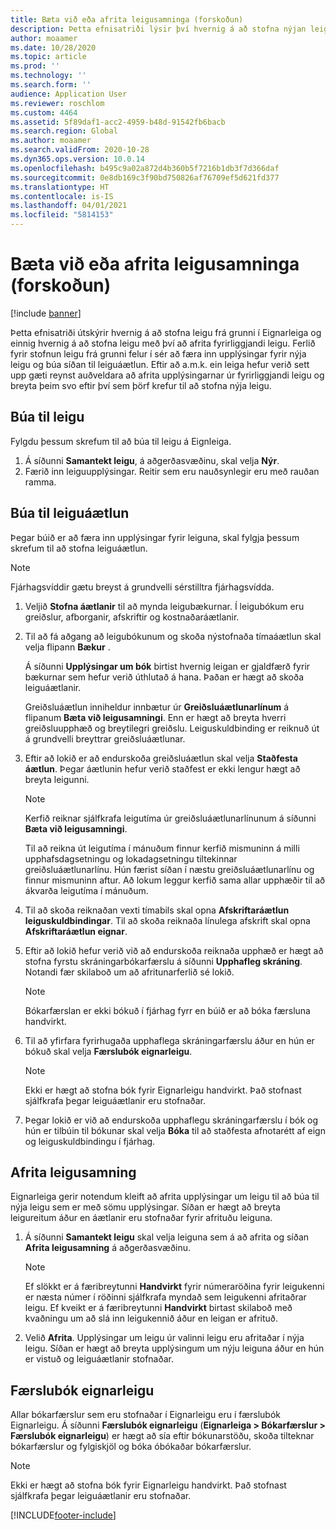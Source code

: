 ```yaml
---
title: Bæta við eða afrita leigusamninga (forskoðun)
description: Þetta efnisatriði lýsir því hvernig á að stofna nýjan leigu með því að færa inn upplýsingar um hana í Eignarleiga eða afrita upplýsingar úr fyrirliggjandi leigu.
author: moaamer
ms.date: 10/28/2020
ms.topic: article
ms.prod: ''
ms.technology: ''
ms.search.form: ''
audience: Application User
ms.reviewer: roschlom
ms.custom: 4464
ms.assetid: 5f89daf1-acc2-4959-b48d-91542fb6bacb
ms.search.region: Global
ms.author: moaamer
ms.search.validFrom: 2020-10-28
ms.dyn365.ops.version: 10.0.14
ms.openlocfilehash: b495c9a02a872d4b360b5f7216b1db3f7d366daf
ms.sourcegitcommit: 0e8db169c3f90bd750826af76709ef5d621fd377
ms.translationtype: HT
ms.contentlocale: is-IS
ms.lasthandoff: 04/01/2021
ms.locfileid: "5814153"
---
```

# <a name="add-or-copy-leases-preview"></a>Bæta við eða afrita leigusamninga (forskoðun)

[!include [banner](../includes/banner.md)]

Þetta efnisatriði útskýrir hvernig á að stofna leigu frá grunni í Eignarleiga og einnig hvernig á að stofna leigu með því að afrita fyrirliggjandi leigu. Ferlið fyrir stofnun leigu frá grunni felur í sér að færa inn upplýsingar fyrir nýja leigu og búa síðan til leiguáætlun. Eftir að a.m.k. ein leiga hefur verið sett upp gæti reynst auðveldara að afrita upplýsingarnar úr fyrirliggjandi leigu og breyta þeim svo eftir því sem þörf krefur til að stofna nýja leigu.

## <a name="create-a-lease"></a>Búa til leigu

Fylgdu þessum skrefum til að búa til leigu á Eignleiga.

1. Á síðunni **Samantekt leigu**, á aðgerðasvæðinu, skal velja **Nýr**.
2. Færið inn leiguupplýsingar. Reitir sem eru nauðsynlegir eru með rauðan ramma.

## <a name="create-a-lease-schedule"></a>Búa til leiguáætlun

Þegar búið er að færa inn upplýsingar fyrir leiguna, skal fylgja þessum skrefum til að stofna leiguáætlun.

> [!NOTE]
> Fjárhagsvíddir gætu breyst á grundvelli sérstilltra fjárhagsvídda.

1. Veljið **Stofna áætlanir** til að mynda leigubækurnar. Í leigubókum eru greiðslur, afborganir, afskriftir og kostnaðaráætlanir.
2. Til að fá aðgang að leigubókunum og skoða nýstofnaða tímaáætlun skal velja flipann **Bækur** .

    Á síðunni **Upplýsingar um bók** birtist hvernig leigan er gjaldfærð fyrir bækurnar sem hefur verið úthlutað á hana. Þaðan er hægt að skoða leiguáætlanir.

    Greiðsluáætlun inniheldur innbætur úr **Greiðsluáætlunarlínum** á flipanum **Bæta við leigusamningi**. Enn er hægt að breyta hverri greiðsluupphæð og breytilegri greiðslu. Leiguskuldbinding er reiknuð út á grundvelli breyttrar greiðsluáætlunar.

4. Eftir að lokið er að endurskoða greiðsluáætlun skal velja **Staðfesta áætlun**. Þegar áætlunin hefur verið staðfest er ekki lengur hægt að breyta leigunni.

    > [!NOTE]
    > Kerfið reiknar sjálfkrafa leigutíma úr greiðsluáætlunarlínunum á síðunni **Bæta við leigusamningi**.
    >
    > Til að reikna út leigutíma í mánuðum finnur kerfið mismuninn á milli upphafsdagsetningu og lokadagsetningu tiltekinnar greiðsluáætlunarlínu. Hún færist síðan í næstu greiðsluáætlunarlínu og finnur mismuninn aftur. Að lokum leggur kerfið sama allar upphæðir til að ákvarða leigutíma í mánuðum.

5. Til að skoða reiknaðan vexti tímabils skal opna **Afskriftaráætlun leiguskuldbindingar**. Til að skoða reiknaða línulega afskrift skal opna **Afskriftaráætlun eignar**.
6. Eftir að lokið hefur verið við að endurskoða reiknaða upphæð er hægt að stofna fyrstu skráningarbókarfærslu á síðunni **Upphafleg skráning**. Notandi fær skilaboð um að afritunarferlið sé lokið.

    > [!NOTE]
    > Bókarfærslan er ekki bókuð í fjárhag fyrr en búið er að bóka færsluna handvirkt.

7. Til að yfirfara fyrirhugaða upphaflega skráningarfærslu áður en hún er bókuð skal velja **Færslubók eignarleigu**.

    > [!NOTE]
    > Ekki er hægt að stofna bók fyrir Eignarleigu handvirkt. Það stofnast sjálfkrafa þegar leiguáætlanir eru stofnaðar.

8. Þegar lokið er við að endurskoða upphaflegu skráningarfærslu í bók og hún er tilbúin til bókunar skal velja **Bóka** til að staðfesta afnotarétt af eign og leiguskuldbindingu í fjárhag.

## <a name="copy-a-lease"></a>Afrita leigusamning

Eignarleiga gerir notendum kleift að afrita upplýsingar um leigu til að búa til nýja leigu sem er með sömu upplýsingar. Síðan er hægt að breyta leigureitum áður en áætlanir eru stofnaðar fyrir afrituðu leiguna.

1. Á síðunni **Samantekt leigu** skal velja leiguna sem á að afrita og síðan **Afrita leigusamning** á aðgerðasvæðinu.

    > [!NOTE]
    > Ef slökkt er á færibreytunni **Handvirkt** fyrir númeraröðina fyrir leigukenni er næsta númer í röðinni sjálfkrafa myndað sem leigukenni afritaðrar leigu. Ef kveikt er á færibreytunni **Handvirkt** birtast skilaboð með kvaðningu um að slá inn leigukennið áður en leigan er afrituð.

2. Velið **Afrita**. Upplýsingar um leigu úr valinni leigu eru afritaðar í nýja leigu. Síðan er hægt að breyta upplýsingum um nýju leiguna áður en hún er vistuð og leiguáætlanir stofnaðar.

## <a name="asset-leasing-journal"></a>Færslubók eignarleigu

Allar bókarfærslur sem eru stofnaðar í Eignarleigu eru í færslubók Eignarleigu. Á síðunni **Færslubók eignarleigu** (**Eignarleiga \> Bókarfærslur \> Færslubók eignarleigu**) er hægt að sía eftir bókunarstöðu, skoða tilteknar bókarfærslur og fylgiskjöl og bóka óbókaðar bókarfærslur.

> [!NOTE]
> Ekki er hægt að stofna bók fyrir Eignarleigu handvirkt. Það stofnast sjálfkrafa þegar leiguáætlanir eru stofnaðar.


[!INCLUDE[footer-include](../../includes/footer-banner.md)]